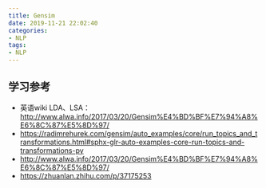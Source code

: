 ```yaml
---
title: Gensim
date: 2019-11-21 22:02:40
categories:
- NLP
tags:
- NLP
---
```


## 学习参考

- 英语wiki LDA、LSA：http://www.alwa.info/2017/03/20/Gensim%E4%BD%BF%E7%94%A8%E6%8C%87%E5%8D%97/
- https://radimrehurek.com/gensim/auto_examples/core/run_topics_and_transformations.html#sphx-glr-auto-examples-core-run-topics-and-transformations-py
- http://www.alwa.info/2017/03/20/Gensim%E4%BD%BF%E7%94%A8%E6%8C%87%E5%8D%97/
- https://zhuanlan.zhihu.com/p/37175253
